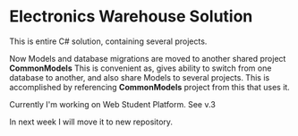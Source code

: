 # Electronics Warehouse Solution

This is entire C# solution, containing several projects.

Now Models and database migrations are moved to another shared project <b>CommonModels</b>
This is convenient as, gives ability to switch from one database to another, and also share Models to several projects. This is accomplished by referencing <b>CommonModels</b> project from this that uses it.

Currently I'm working on Web Student Platform. See v.3 

In next week I will move it to new repository.
